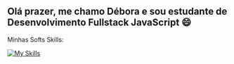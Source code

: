 ## Olá prazer, me chamo Débora e sou estudante de Desenvolvimento Fullstack JavaScript :smile:

Minhas Softs Skills: 

[![My Skills](https://skillicons.dev/icons?i=js,html,css)](https://skillicons.dev)


<!--
**dboravitoria/dboravitoria** is a ✨ _special_ ✨ repository because its `README.md` (this file) appears on your GitHub profile.

Here are some ideas to get you started:

- 🔭 I’m currently working on ...
- 🌱 I’m currently learning ...
- 👯 I’m looking to collaborate on ...
- 🤔 I’m looking for help with ...
- 💬 Ask me about ...
- 📫 How to reach me: ...
- 😄 Pronouns: ...
- ⚡ Fun fact: ...
-->
